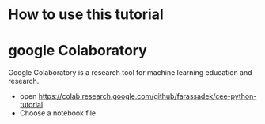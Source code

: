 # How to use this tutorial
# google Colaboratory
Google Colaboratory is a research tool for machine learning education and research. 
* open https://colab.research.google.com/github/farassadek/cee-python-tutorial
* Choose a notebook file 
